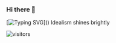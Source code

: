 ### Hi there 👋

[![Typing SVG](https://readme-typing-svg.demolab.com/?lines=Hello+World!;Hello+xiamuaila!)]()
Idealism shines brightly
<!--
**xiamuaila/xiamuaila** is a ✨ _special_ ✨ repository because its `README.md` (this file) appears on your GitHub profile.

Here are some ideas to get you started:


- 🔭 I’m currently working on ...
- 🌱 I’m currently learning ...
- 👯 I’m looking to collaborate on ...
- 🤔 I’m looking for help with ...
- 💬 Ask me about ...
- 📫 How to reach me: ...
- 😄 Pronouns: ...
- ⚡ Fun fact: ...
-->
 ![visitors](https://visitor-badge.glitch.me/badge?page_id=xiamuaila&left_color=green&right_color=red)
